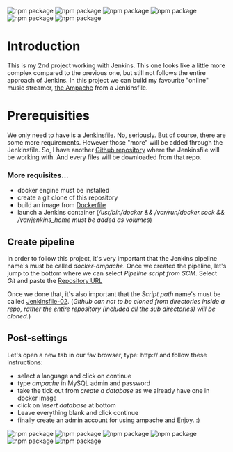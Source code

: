 ![npm package](https://img.shields.io/badge/jenkins-2.299-red.svg)
![npm package](https://img.shields.io/badge/docker-19.03.8-blue.svg)
![npm package](https://img.shields.io/badge/ampache-4.1.1-yellow.svg)
![npm package](https://img.shields.io/badge/github-1.8.3.1-orange.svg)
![npm package](https://img.shields.io/badge/apache-2.4.38-purple.svg)
![npm package](https://img.shields.io/badge/mariadb-10.3.29-yellow.svg)

<h1>Introduction</h1>

This is my 2nd project working with Jenkins. This one looks like a little more complex compared to the previous one, but still not follows the entire approach of Jenkins.
In this project we can build my favourite "online" music streamer, [the Ampache](https://ampache.org/) from a Jenkinsfile.

<h1>Prerequisities</h1>

We only need to have is a [Jenkinsfile](https://github.com/SandorJokai/Jenkins/tree/master/project-02/Jenkinsfile). No, seriously. But of course, there are some more requirements. However those "more" will be added through the Jenkinsfile.
So, I have another [Github repository](https://github.com/SandorJokai/docker/tree/master/ampache-streamer) where the Jenkinsfile will be working with.
And every files will be downloaded from that repo.

<h3>More requisites...</h3>

- docker engine must be installed
- create a git clone of this repository
- build an image from [Dockerfile](../Dockerfile)
- launch a Jenkins container (*/usr/bin/docker && /var/run/docker.sock && /var/jenkins_home must be added as volumes*)

<h2>Create pipeline</h2>

In order to follow this project, it's very important that the Jenkins pipeline name's must be called *docker-ampache*. 
Once we created the pipeline, let's jump to the bottom where we can select *Pipeline script from SCM*. Select *Git* and paste the [Repository URL](https://github.com/SandorJokai/Jenkins/)

Once we done that, it's also important that the *Script path* name's must be called [Jenkinsfile-02](https://github.com/SandorJokai/Jenkins/blob/master/Jenkinsfile-02). (*Github can not to be cloned from directories inside a repo, rather the entire repository (included all the sub directories) will be cloned.*)

<h2>Post-settings</h2>

Let's open a new tab in our fav browser, type: http://<HOST-IP> and follow these instructions:
  - select a language and click on continue
  - type *ampache* in MySQL admin and password
  - take the tick out from *create a database* as we already have one in docker image
  - click on *insert database* at bottom
  - Leave everything blank and click continue
  - finally create an admin account for using ampache and Enjoy. :)
  
![npm package](https://img.shields.io/badge/jenkins-2.299-red.svg)
![npm package](https://img.shields.io/badge/docker-19.03.8-blue.svg)
![npm package](https://img.shields.io/badge/ampache-4.1.1-yellow.svg)
![npm package](https://img.shields.io/badge/github-1.8.3.1-orange.svg)
![npm package](https://img.shields.io/badge/apache-2.4.38-purple.svg)
![npm package](https://img.shields.io/badge/mariadb-10.3.29-yellow.svg)
